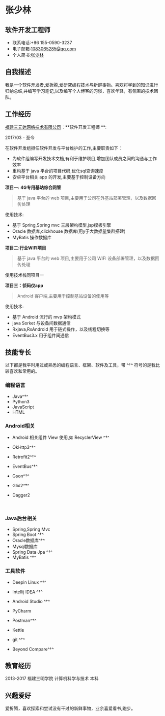# 张少林

## 软件开发工程师

- 联系电话:+86 155-0590-3237
- 电子邮箱:1083065285@qq.com
- 个人简书:[张少林](https://www.jianshu.com/u/52ccd7428abe)

## 自我描述

我是一个软件开发者,爱折腾,爱研究编程技术与新鲜事物。喜欢将学到的知识进行归纳总结,并编写学习笔记,以及编写个人博客的习惯，喜欢年轻，有氛围的技术团队。

## 工作经历

[福建三元达网络技术有限公司](http://www.sunnadanetwork.com/about/)：**软件开发工程师 **:

2017/03 - 至今

在软件开发组担任软件开发与平台维护的工作,主要职责如下：

- 为软件组编写开发技术文档,有利于维护项目,增加团队成员之间的沟通与工作效率
- 重构基于 java 平台的项目代码,优化sql查询速度
- 安卓平台相关 app 的开发,主要基于控制设备方向 

**项目一: 4G专用基站综合网管**

> 基于 java 平台的 web 项目,主要用于公司在外基站部署管理，以及数据回传处理

使用技术:

- 基于 Spring,Spring mvc 三层架构模型,jsp模板引擎
- Oracle 数据库,clickhouse 数据库(用y于大数据量集群搭建)
- MyBatis 操作数据库

**项目二:行业WIFI项目**

> 基于 java 平台的 web 项目,主要用于公司 WIFI 设备部署管理，以及数据回传处理

使用技术栈同项目一

**项目三：侦码仪app**

> Android 客户端,主要用于控制基站设备的使用等

使用技术:

- 基于 Android 流行的  mvp 架构模式
- java Sorket 与设备间数据通信
- Rxjava,RxAndroid 用于链式操作，以及线程切换等
- EventBus3.x 用于组件间通信



## 技能专长

以下都是我平时用过或熟悉的编程语言、框架、软件及工具，带 ^†^ 符号的是我比较喜欢和常用的。

### 编程语言

- Java^†^
- Python3
- JavaScript
- HTML

### Android相关

- Android 相关组件 View 使用,如 RecyclerView ^†^


- OkHttp3^†^

- Retrofit2^†^

- EventBus^†^

- Gson^†^

- Glid2^†^

- Dagger2

  ​

### Java后台相关

- Spring,Spring Mvc  
- Spring Boot ^†^
- Oracle数据库^†^
- Mysql数据库
- Spring Data Jpa ^†^
- MyBatis ^†^



### 工具软件

- Deepin Linux ^†^


- Intellij IDEA ^†^
- Android Studio ^†^
- PyCharm
- Postman^†^
- Kettle
- git ^†^
- Beyond Compare^†^



## 教育经历

2013-2017 福建三明学院 计算机科学与技术 本科

## 兴趣爱好

爱折腾，喜欢探索和尝试没有干过的新鲜事物，业余喜爱看书,跑步。









